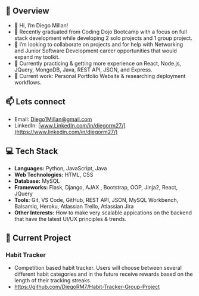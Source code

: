 ## 💬 Overview
- 👋 Hi, I’m Diego Millan!
- 🌱 Recently graduated from Coding Dojo Bootcamp with a focus on full stack development while developing 2 solo projects and 1 group project.
- 👀 I’m looking to collaborate on projects and for help with Networking and Junior Software Development career opportunities that would expand my toolkit.
- 🧠 Currently practicing & getting more experience on React, Node.js, JQuery, MongoDB, Java, REST API, JSON, and Express.
- 🚀 Current work: Personal Portfolio Website & researching deployment workflows.

## 📫 Lets connect
- Email: [Diego1Millan@gmail.com](https://diego1millan@gmail.com)
- LinkedIn: [www.LinkedIn.com/in/diegorm27/](https://www.linkedin.com/in/diegorm27/)

<!---
DiegoRM7/DiegoRM7 is a ✨ special ✨ repository because its `README.md` (this file) appears on your GitHub profile.
You can click the Preview link to take a look at your changes.
--->
## 💻 Tech Stack

- **Languages:** Python, JavaScript, Java
- **Web Technologies:** HTML, CSS
- **Database:** MySQL
- **Frameworks:** Flask, Django, AJAX , Bootstrap, OOP, Jinja2, React, JQuery
- **Tools:** Git, VS Code, GitHub, REST API, JSON, MySQL Workbench, Balsamiq, Heroku, Atlassian Trello, Atlassian Jira
- **Other Interests:** How to make very scalable appications on the backend that have the latest UI/UX principles & trends.

## 🌟 Current Project

### Habit Tracker
- Competition based habit tracker. Users will choose between several different habit categories and in the future receive rewards based on the length of their tracking streaks.
- https://github.com/DiegoRM7/Habit-Tracker-Group-Project
